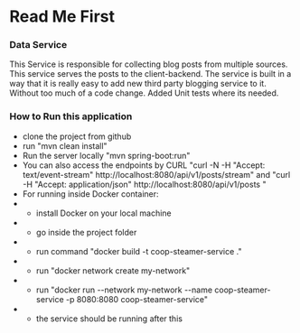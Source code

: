 # Read Me First

### Data Service
This Service is responsible for collecting blog posts
from multiple sources. This service serves the posts to
the client-backend. The service is built in a way that it is really easy
to add new third party blogging service to it. Without too much of a code
change. Added Unit tests where its needed.


### How to Run this application

* clone the project from github
* run "mvn clean install"
* Run the server locally "mvn spring-boot:run"
* You can also access the endpoints by CURL "curl -N -H "Accept: text/event-stream" http://localhost:8080/api/v1/posts/stream" and "curl -H "Accept: application/json" http://localhost:8080/api/v1/posts "
* For running inside Docker container:
* * install Docker on your local machine
* * go inside the project folder
* * run command "docker build -t coop-steamer-service ."
* * run "docker network create my-network"
* * run "docker run --network my-network --name coop-steamer-service -p 8080:8080 coop-steamer-service"
* * the service should be running after this
